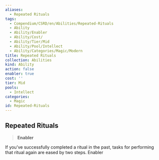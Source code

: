 ```yaml
---
aliases:
  - Repeated Rituals
tags:
  - Compendium/CSRD/en/Abilities/Repeated-Rituals
  - Ability
  - Ability/Enabler
  - Ability/Cost/
  - Ability/Tier/Mid
  - Ability/Pool/Intellect
  - Ability/Categories/Magic/Modern
title: Repeated Rituals
collection: Abilities
kind: Ability
action: false
enabler: true
cost: ''
tier: Mid
pools:
  - Intellect
categories:
  - Magic
id: Repeated-Rituals
---
```

## Repeated Rituals  
>**Enabler**    
If you’ve successfully completed a ritual in the past, tasks for performing that ritual again are eased by two steps. Enabler  
  
  
  
  
  
